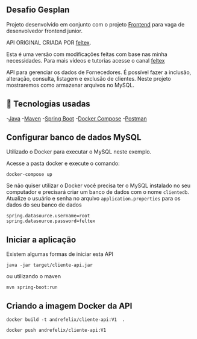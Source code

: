 ## **Desafio Gesplan**

Projeto desenvolvido em conjunto com o projeto [Frontend](https://github.com/brunovdsa/CRUD-Frontend) para vaga de desenvolvedor frontend junior.

API ORIGINAL CRIADA POR [feltex](https://www.youtube.com/c/FeltexBr).

Esta é uma versão com modificações feitas com base nas minha necessidades.
Para mais vídeos e tutorias acesse o canal [feltex](https://www.youtube.com/c/FeltexBr)

  API para gerenciar os dados de Fornecedores. É possível fazer a inclusão, alteração, consulta, listagem e exclusão de clientes.
  Neste projeto mostraremos como armazenar arquivos no MySQL.



## 🚀 Tecnologias usadas
-[Java](https://www.java.com/pt-BR/)
-[Maven](https://maven.apache.org/)
-[Spring Boot](https://spring.io/projects/spring-boot)
-[Docker Compose](https://docs.docker.com/compose/)
-[Postman](https://www.postman.com/)

## Configurar banco de dados MySQL

  Utilizado o Docker para executar o MySQL neste exemplo. 

 Acesse a pasta docker e execute o comando:
    
    docker-compose up

 Se não quiser utilizar o Docker você precisa ter o MySQL instalado no seu computador e precisará criar um banco de dados 
com o nome `clientedb`. Atualize o usuário e senha no arquivo `application.properties` para os dados do seu banco de dados

    spring.datasource.username=root
    spring.datasource.password=feltex


## Iniciar a aplicação

  Existem algumas formas de iniciar esta API

    java -jar target/cliente-api.jar

ou utilizando o maven

    mvn spring-boot:run


## Criando a imagem Docker da API

    docker build -t andrefelix/cliente-api:V1  .

    docker push andrefelix/cliente-api:V1
